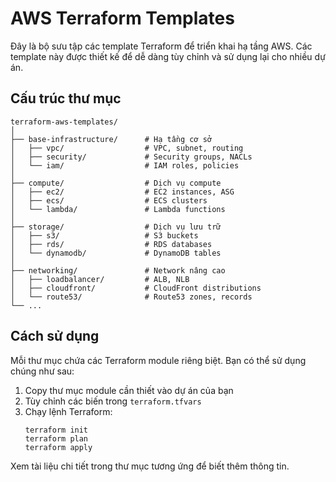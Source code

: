 # AWS Terraform Templates

Đây là bộ sưu tập các template Terraform để triển khai hạ tầng AWS. Các template này được thiết kế để dễ dàng tùy chỉnh và sử dụng lại cho nhiều dự án.

## Cấu trúc thư mục

```
terraform-aws-templates/
│
├── base-infrastructure/      # Hạ tầng cơ sở
│   ├── vpc/                  # VPC, subnet, routing
│   ├── security/             # Security groups, NACLs
│   └── iam/                  # IAM roles, policies
│
├── compute/                  # Dịch vụ compute
│   ├── ec2/                  # EC2 instances, ASG
│   ├── ecs/                  # ECS clusters
│   └── lambda/               # Lambda functions
│
├── storage/                  # Dịch vụ lưu trữ
│   ├── s3/                   # S3 buckets
│   ├── rds/                  # RDS databases
│   └── dynamodb/             # DynamoDB tables
│
├── networking/               # Network nâng cao
│   ├── loadbalancer/         # ALB, NLB
│   ├── cloudfront/           # CloudFront distributions
│   └── route53/              # Route53 zones, records
└── ...
```

## Cách sử dụng

Mỗi thư mục chứa các Terraform module riêng biệt. Bạn có thể sử dụng chúng như sau:

1. Copy thư mục module cần thiết vào dự án của bạn
2. Tùy chỉnh các biến trong `terraform.tfvars`
3. Chạy lệnh Terraform:
   ```
   terraform init
   terraform plan
   terraform apply
   ```

Xem tài liệu chi tiết trong thư mục tương ứng để biết thêm thông tin.
